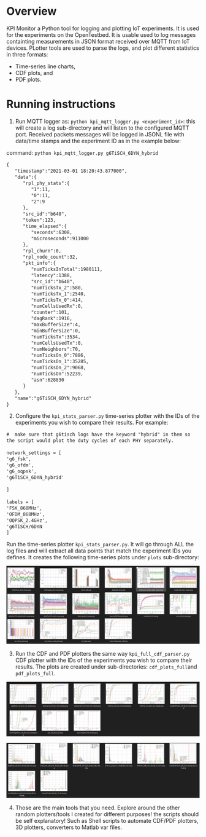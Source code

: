 # Overview

KPI Monitor a Python tool for logging and plotting IoT experiments. It is used for the experiments on the OpenTestbed. It is usable used to log messages containting measurements in JSON format received over MQTT from IoT devices. 
PLotter tools are used to parse the logs, and plot different statistics in three formats: 
- Time-series line charts, 
- CDF plots, and 
- PDF plots. 

# Running instructions

1. Run MQTT logger as: `python kpi_mqtt_logger.py <experiment_id>`: this will create a log sub-directory and will listen to the configured MQTT port. Received packets messages will be logged in JSONL file with data/time stamps and the experiment ID as in the example below:

command: `python kpi_mqtt_logger.py g6TiSCH_6DYN_hybrid`

````
{
   "timestamp":"2021-03-01 18:20:43.877000",
   "data":{
      "rpl_phy_stats":{
         "1":11,
         "0":11,
         "2":9
      },
      "src_id":"b640",
      "token":123,
      "time_elapsed":{
         "seconds":6308,
         "microseconds":911000
      },
      "rpl_churn":0,
      "rpl_node_count":32,
      "pkt_info":{
         "numTicksInTotal":1980111,
         "latency":1388,
         "src_id":"b640",
         "numTicksTx_2":580,
         "numTicksTx_1":2540,
         "numTicksTx_0":414,
         "numCellsUsedRx":0,
         "counter":101,
         "dagRank":1916,
         "maxBufferSize":4,
         "minBufferSize":0,
         "numTicksTx":3534,
         "numCellsUsedTx":0,
         "numNeighbors":70,
         "numTicksOn_0":7886,
         "numTicksOn_1":35285,
         "numTicksOn_2":9068,
         "numTicksOn":52239,
         "asn":628830
      }
   },
   "name":"g6TiSCH_6DYN_hybrid"
}
````

2. Configure the `kpi_stats_parser.py` time-series plotter with the IDs of the experiments you wish to compare their results. For example: 

````
#  make sure that g6tisch logs have the keyword "hybrid" in them so the script would plot the duty cycles of each PHY separately.

network_settings = [
'g6_fsk',
'g6_ofdm',
'g6_oqpsk',
'g6TiSCH_6DYN_hybrid'

]

labels = [
'FSK_868MHz',
'OFDM_868MHz',
'OQPSK_2.4GHz',
'g6TiSCH/6DYN
]
````

Run the time-series plotter `kpi_stats_parser.py`. It will go through ALL the log files and will extract all data points that match the experiment IDs you defines. It creates the following time-series plots under `plots` sub-directory:

![This is an image](https://github.com/minarady1/kpi_monitor/blob/master/figs/time-series-plots.PNG?raw=true)
 
3. Run the CDF and PDF plotters the same way `kpi_full_cdf_parser.py` CDF plotter with the IDs of the experiments you wish to compare their results. The plots are created under sub-directories: `cdf_plots_full`and `pdf_plots_full`. 

![This is an image](https://github.com/minarady1/kpi_monitor/blob/master/figs/cdf-plots.PNG?raw=true)

![This is an image](https://github.com/minarady1/kpi_monitor/blob/master/figs/pdf-plots.PNG?raw=true)

4. Those are the main tools that you need. Explore around the other random plotters/tools I created for different purposes! the scripts should be self explanatory! Such as Shell scripts to automate CDF/PDF plotters, 3D plotters, converters to Matlab var files. 
